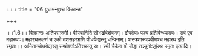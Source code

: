 +++
title = "06 युधामन्युश्च विक्रान्त"

+++
  
  
।।1.6।। विक्रान्तः अतिपराक्रमी। वीर्यवानिति सौभद्रविशेषणम्। द्रौपदेयाः
पञ्च प्रतिविन्ध्यादयः। सर्व एव महारथाः। महारथलक्षणं च एको दशसहस्राणि
योधयेद्यस्तु धन्विनाम्। शस्त्रशास्त्रप्रवीणश्च महारथ इति
स्मृतः।। अमितान्योधयेद्यस्तु सम्प्रोक्तोऽतिरथस्तु सः। रथी चैकेन यो योद्धा
तन्न्यूनोऽर्द्धरथः स्मृतः इत्यादि।  
  
  
  
